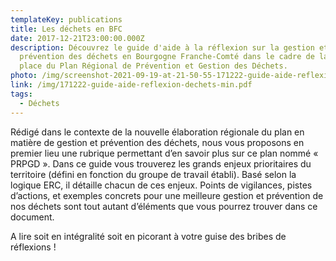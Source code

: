 ```yaml
---
templateKey: publications
title: Les déchets en BFC
date: 2017-12-21T23:00:00.000Z
description: Découvrez le guide d'aide à la réflexion sur la gestion et la
  prévention des déchets en Bourgogne Franche-Comté dans le cadre de la mise en
  place du Plan Régional de Prévention et Gestion des Déchets.
photo: /img/screenshot-2021-09-19-at-21-50-55-171222-guide-aide-reflexion-dechets-min-pdf.png
link: /img/171222-guide-aide-reflexion-dechets-min.pdf
tags:
  - Déchets
---
```

Rédigé dans le contexte de la nouvelle élaboration régionale du plan en matière de gestion et prévention des déchets, nous vous proposons en premier lieu une rubrique permettant d’en savoir plus sur ce plan nommé « PRPGD ». Dans ce guide vous trouverez les grands enjeux prioritaires du territoire (défini en fonction du groupe de travail établi). Basé selon la logique ERC, il détaille chacun de ces enjeux. Points de vigilances, pistes d’actions, et exemples concrets pour une meilleure gestion et prévention de nos déchets sont tout autant d’éléments que vous pourrez trouver dans ce document.

A lire soit en intégralité soit en picorant à votre guise des bribes de réflexions !